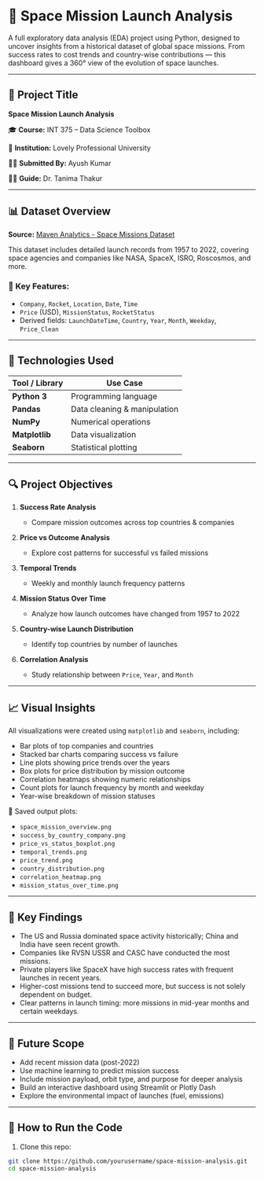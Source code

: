 # 🚀 Space Mission Launch Analysis

A full exploratory data analysis (EDA) project using Python, designed to uncover insights from a historical dataset of global space missions.
From success rates to cost trends and country-wise contributions — this dashboard gives a 360° view of the evolution of space launches.

---

## 📁 Project Title

**Space Mission Launch Analysis**

🎓 **Course:** INT 375 – Data Science Toolbox

🏫 **Institution:** Lovely Professional University

👨‍🎓 **Submitted By:** Ayush Kumar

👩‍🏫 **Guide:** Dr. Tanima Thakur

---

## 📊 Dataset Overview

**Source:** [Maven Analytics - Space Missions Dataset](https://www.mavenanalytics.io/data-playground/dataset/space-missions/)

This dataset includes detailed launch records from 1957 to 2022, covering space agencies and companies like NASA, SpaceX, ISRO, Roscosmos, and more.

### 🔑 Key Features:

- `Company`, `Rocket`, `Location`, `Date`, `Time`
- `Price` (USD), `MissionStatus`, `RocketStatus`
- Derived fields: `LaunchDateTime`, `Country`, `Year`, `Month`, `Weekday`, `Price_Clean`

---

## 🧪 Technologies Used

| Tool / Library       | Use Case                     |
| -------------------- | ---------------------------- |
| **Python 3**   | Programming language         |
| **Pandas**     | Data cleaning & manipulation |
| **NumPy**      | Numerical operations         |
| **Matplotlib** | Data visualization           |
| **Seaborn**    | Statistical plotting         |

---

## 🔍 Project Objectives

1. **Success Rate Analysis**

   - Compare mission outcomes across top countries & companies
2. **Price vs Outcome Analysis**

   - Explore cost patterns for successful vs failed missions
3. **Temporal Trends**

   - Weekly and monthly launch frequency patterns
4. **Mission Status Over Time**

   - Analyze how launch outcomes have changed from 1957 to 2022
5. **Country-wise Launch Distribution**

   - Identify top countries by number of launches
6. **Correlation Analysis**

   - Study relationship between `Price`, `Year`, and `Month`

---

## 📈 Visual Insights

All visualizations were created using `matplotlib` and `seaborn`, including:

- Bar plots of top companies and countries
- Stacked bar charts comparing success vs failure
- Line plots showing price trends over the years
- Box plots for price distribution by mission outcome
- Correlation heatmaps showing numeric relationships
- Count plots for launch frequency by month and weekday
- Year-wise breakdown of mission statuses

📂 Saved output plots:

- `space_mission_overview.png`
- `success_by_country_company.png`
- `price_vs_status_boxplot.png`
- `temporal_trends.png`
- `price_trend.png`
- `country_distribution.png`
- `correlation_heatmap.png`
- `mission_status_over_time.png`

---

## 📘 Key Findings

- The US and Russia dominated space activity historically; China and India have seen recent growth.
- Companies like RVSN USSR and CASC have conducted the most missions.
- Private players like SpaceX have high success rates with frequent launches in recent years.
- Higher-cost missions tend to succeed more, but success is not solely dependent on budget.
- Clear patterns in launch timing: more missions in mid-year months and certain weekdays.

---

## 🔮 Future Scope

- Add recent mission data (post-2022)
- Use machine learning to predict mission success
- Include mission payload, orbit type, and purpose for deeper analysis
- Build an interactive dashboard using Streamlit or Plotly Dash
- Explore the environmental impact of launches (fuel, emissions)

---

## 📌 How to Run the Code

1. Clone this repo:

```bash
git clone https://github.com/yourusername/space-mission-analysis.git
cd space-mission-analysis
```

